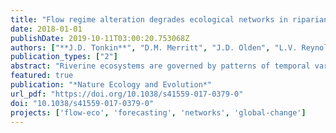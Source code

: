 ```yaml
---
title: "Flow regime alteration degrades ecological networks in riparian ecosystems"
date: 2018-01-01
publishDate: 2019-10-11T03:00:20.753068Z
authors: ["**J.D. Tonkin**", "D.M. Merritt", "J.D. Olden", "L.V. Reynolds", "D.A. Lytle"]
publication_types: ["2"]
abstract: "Riverine ecosystems are governed by patterns of temporal variation in river flows. This dynamism will change due to climate change and the near-ubiquitous human control of river flows globally, which may have severe effects on species distributions and interactions. We employed a combination of population modelling and network theory to explore the consequences of possible flow regime futures on riparian plant communities, including scenarios of increased drought, flooding and flow homogenization (removal of flow variability). We found that even slight modifications to the historic natural flow regime had significant consequences for the structure of riparian plant networks. Networks of emergent interactions between plant guilds were most connected at the natural flow regime and became simplified with increasing flow alteration. The most influential component of flow alteration was flood reduction, with drought and flow homogenization both having greater simplifying community-wide consequences than increased flooding. These findings suggest that maintaining floods under future climates will be needed to overcome the negative long-term consequences of flow modification on riverine ecosystems."
featured: true
publication: "*Nature Ecology and Evolution*"
url_pdf: "https://doi.org/10.1038/s41559-017-0379-0"
doi: "10.1038/s41559-017-0379-0"
projects: ['flow-eco', 'forecasting', 'networks', 'global-change']
---
```


